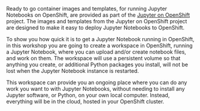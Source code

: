 Ready to go container images and templates, for running Jupyter Notebooks on OpenShift, are provided as part of the [Jupyter on OpenShift](https://github.com/jupyter-on-openshift) project. The images and templates from the Jupyter on OpenShift project are designed to make it easy to deploy Jupyter Notebooks to OpenShift.

To show you how quick it is to get a Jupyter Notebook running in OpenShift, in this workshop you are going to create a workspace in OpenShift, running a Jupyter Notebook, where you can upload and/or create notebook files, and work on them. The workspace will use a persistent volume so that anything you create, or additional Python packages you install, will not be lost when the Jupyter Notebook instance is restarted.

This workspace can provide you an ongoing place where you can do any work you want to with Jupyter Notebooks, without needing to install any Jupyter software, or Python, on your own local computer. Instead, everything will be in the cloud, hosted in your OpenShift cluster.
